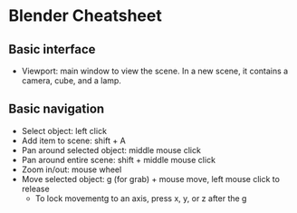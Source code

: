 # Blender Cheatsheet

## Basic interface

- Viewport: main window to view the scene. In a new scene, it contains a camera, cube, and a lamp.

## Basic navigation

- Select object: left click
- Add item to scene: shift + A
- Pan around selected object: middle mouse click
- Pan around entire scene: shift + middle mouse click
- Zoom in/out: mouse wheel
- Move selected object: g (for grab) + mouse move, left mouse click to release
  - To lock movementg to an axis, press x, y, or z after the g
